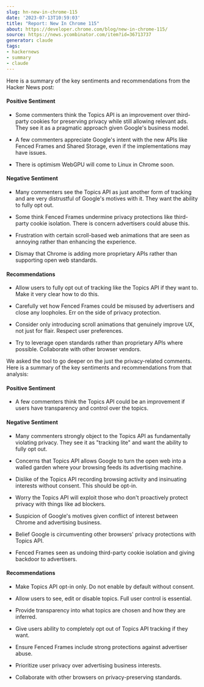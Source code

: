 ```yaml
---
slug: hn-new-in-chrome-115
date: '2023-07-13T10:59:03'
title: "Report: New In Chrome 115"
about: https://developer.chrome.com/blog/new-in-chrome-115/
source: https://news.ycombinator.com/item?id=36713737
generator: claude
tags:
- hackernews
- summary
- claude
---
```


Here is a summary of the key sentiments and recommendations from the Hacker News post:

#### Positive Sentiment

- Some commenters think the Topics API is an improvement over third-party cookies for preserving privacy while still allowing relevant ads. They see it as a pragmatic approach given Google's business model.

- A few commenters appreciate Google's intent with the new APIs like Fenced Frames and Shared Storage, even if the implementations may have issues.

- There is optimism WebGPU will come to Linux in Chrome soon.

#### Negative Sentiment 

- Many commenters see the Topics API as just another form of tracking and are very distrustful of Google's motives with it. They want the ability to fully opt out.

- Some think Fenced Frames undermine privacy protections like third-party cookie isolation. There is concern advertisers could abuse this.

- Frustration with certain scroll-based web animations that are seen as annoying rather than enhancing the experience.

- Dismay that Chrome is adding more proprietary APIs rather than supporting open web standards.

#### Recommendations

- Allow users to fully opt out of tracking like the Topics API if they want to. Make it very clear how to do this.

- Carefully vet how Fenced Frames could be misused by advertisers and close any loopholes. Err on the side of privacy protection.

- Consider only introducing scroll animations that genuinely improve UX, not just for flair. Respect user preferences.

- Try to leverage open standards rather than proprietary APIs where possible. Collaborate with other browser vendors.

We asked the tool to go deeper on the just the privacy-related comments. Here is a summary of the key sentiments and recommendations from that analysis:

#### Positive Sentiment

- A few commenters think the Topics API could be an improvement if users have transparency and control over the topics.

#### Negative Sentiment

- Many commenters strongly object to the Topics API as fundamentally violating privacy. They see it as "tracking lite" and want the ability to fully opt out.

- Concerns that Topics API allows Google to turn the open web into a walled garden where your browsing feeds its advertising machine.

- Dislike of the Topics API recording browsing activity and insinuating interests without consent. This should be opt-in.

- Worry the Topics API will exploit those who don't proactively protect privacy with things like ad blockers.

- Suspicion of Google's motives given conflict of interest between Chrome and advertising business.

- Belief Google is circumventing other browsers' privacy protections with Topics API.

- Fenced Frames seen as undoing third-party cookie isolation and giving backdoor to advertisers.

#### Recommendations

- Make Topics API opt-in only. Do not enable by default without consent.

- Allow users to see, edit or disable topics. Full user control is essential.

- Provide transparency into what topics are chosen and how they are inferred. 

- Give users ability to completely opt out of Topics API tracking if they want.

- Ensure Fenced Frames include strong protections against advertiser abuse.

- Prioritize user privacy over advertising business interests.

- Collaborate with other browsers on privacy-preserving standards.